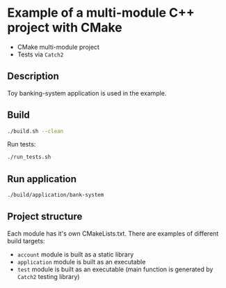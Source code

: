 # Example of a multi-module C++ project with CMake

- CMake multi-module project
- Tests via `Catch2`

## Description 

Toy banking-system application is used in the example.

## Build

```bash
./build.sh --clean
```

Run tests:
```bash
./run_tests.sh
```

## Run application

```bash
./build/application/bank-system
```

## Project structure

Each module has it's own CMakeLists.txt. There are examples of different build targets:

- `account` module is built as a static library
- `application` module is built as an executable
- `test` module is built as an executable (main function is generated by `Catch2` testing library) 
